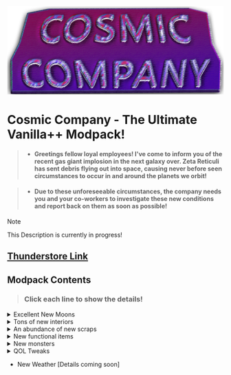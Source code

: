 ![(https://github.com/ShxDowXD/CosmicCompany/blob/64d235116d8332d6a6b303320850893de0ce0cae/BepInEx/plugins/Emblem/CosmicCompany/Header/HeaderRed.png))](https://github.com/ShxDowXD/CosmicCompany/blob/64d235116d8332d6a6b303320850893de0ce0cae/BepInEx/plugins/Emblem/CosmicCompany/Header/HeaderRed.png)

# Cosmic Company - The Ultimate Vanilla++ Modpack!

>- ####  Greetings fellow loyal employees! I've come to inform you of the recent gas giant implosion in the next galaxy over. Zeta Reticuli has sent debris flying out into space, causing never before seen circumstances to occur in and around the planets we orbit!
 
>- #### Due to these unforeseeable circumstances, the company needs you and your co-workers to investigate these new conditions and report back on them as soon as possible!

> [!NOTE]
> This Description is currently in progress!


## [Thunderstore Link](https://thunderstore.io/c/lethal-company/p/ShxDowXD/CosmicCompany/)

## Modpack Contents

> ### Click each line to show the details!
<details>
<summary>Excellent New Moons</summary>

    74 Olympus
    -
    91 Arelion
    -
    692 Seichi
    -
    Harloth
    -
    Celest
    -
    Aquatis
    -
    Hyve
    -
    615Noctis
    -
    69_Kanie

</details>

<details>
<summary>Tons of new interiors</summary>

    Abandoned Hospital
    -
    Pool Rooms
    -
    Green Ruins
    -
    Nali Haven
    -
    Chizra Temple
    -
    Raven Manor
    -
    Underound Metro
    -
    Office
    -
    Dreary Pipeworks
    -
    Guardia Fortess
    -
    Niven Reactor
    -
    Studio
    -
    Subsystems
    -
    Rrajigar Mine
    -
    Grey Apartments
    -
    Gothic Monastery
</details>

<details>
<summary>An abundance of new scraps</summary>

    Immersive Scraps mod
    -
    Gold Scraps mod
    -
    Chillax Scraps mod
    -
    Generic Scraps mod
    -
    Usual Scraps mod
</details>

<details>
<summary>New functional items</summary>

     Polaroid Camera
     -
     Elite Flashlight
     -
     Wheelbarrow
     -
     Emergancy Dice
     -
     Uno Reverse Card
</details>

<details>
<summary>New monsters</summary>

    Freddy Bracken reskin
    -
    Rolling Giant
    -
    Zombies
    -
    Faceless Stalker
    -
    Mirage
    -
    Mystery button
</details>

<details>
<summary>QOL Tweaks</summary>

    Fast Startup
    -
    Better pay check
    -
    Dynamic interior variety
    -
    Scrap re-balance
    -
    Wheelbarrow
    -
    More details coming soon
 </details>
  
  - New Weather [Details coming soon]
